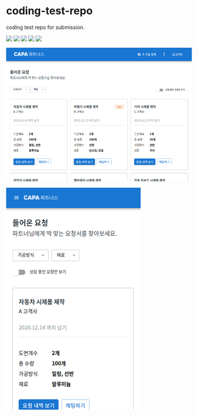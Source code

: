 # coding-test-repo
coding test repo for submission.

![](https://img.shields.io/badge/react-61DAFB?style=for-the-badge&logo=react&logoColor=black)
![](https://img.shields.io/badge/redux-764ABC?style=for-the-badge&logo=Redux&logoColor=white)
![](https://img.shields.io/badge/Material_UI-2196F3?style=for-the-badge&logo=Material-Design&logoColor=white)
![](https://img.shields.io/badge/Styled_Components-DB7093?style=for-the-badge&logo=styled-components&logoColor=pink)
![](https://img.shields.io/badge/TypeScript-3178C6?style=for-the-badge&logo=TypeScript&logoColor=white)

![](https://github.com/exxocism/exxo-file-share/raw/master/test_output/01.png)

![](https://github.com/exxocism/exxo-file-share/raw/master/test_output/02.png)
